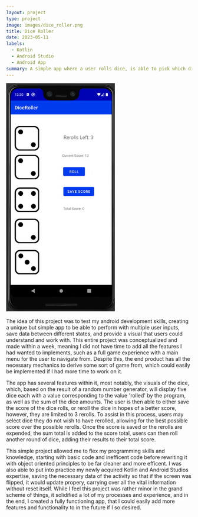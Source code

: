 ```yaml
---
layout: project
type: project
image: images/dice_roller.png
title: Dice Roller
date: 2023-05-11
labels:
  - Kotlin
  - Android Studio
  - Android App
summary: A simple app where a user rolls dice, is able to pick which dice to reroll, and eventually add the sum of the dice to their total score.
---
```


<img class="ui huge center floated rounded image" src="../images/dice_roller.png">

The idea of this project was to test my android development skills, creating a unique but simple app to be able to perform with multiple user inputs, save data between different states, and provide a visual that users could understand and work with. This entire project was conceptualized and made within a week, meaning I did not have time to add all the features I had wanted to implements, such as a full game experience with a main menu for the user to navigate from. Despite this, the end product has all the necessary mechanics to derive some sort of game from, which could easily be implemented if I had more time to work on it.  

The app has several features within it, most notably, the visuals of the dice, which, based on the result of a random number generator, will display five dice each with a value corresponding to the value 'rolled' by the program, as well as the sum of the dice amounts. The user is then able to either save the score of the dice rolls, or reroll the dice in hopes of a better score, however, they are limited to 3 rerolls. To assist in this process, users may select dice they do not wish to have rerolled, allowing for the best possible score over the possible rerolls. Once the score is saved or the rerolls are expended, the sum total is added to the score total, users can then roll another round of dice, adding their results to their total score.

This simple project allowed me to flex my programming skills and knowledge, starting with basic code and inefficent code before rewriting it with object oriented principles to be far cleaner and more efficent. I was also able to put into practice my newly acquired Kotlin and Android Studios expertise, saving the necessary data of the activity so that if the screen was flipped, it would update propery, carrying over all the vital information without reset itself. While I feel this project was rather minor in the grand scheme of things, it solidified a lot of my processes and experience, and in the end, I created a fully functioning app, that I could easily add more features and functionality to in the future if I so desired.
